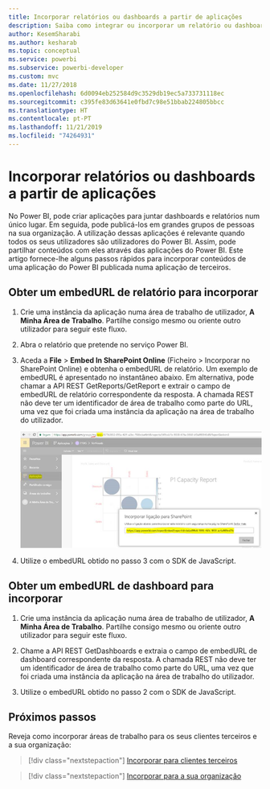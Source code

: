 ```yaml
---
title: Incorporar relatórios ou dashboards a partir de aplicações
description: Saiba como integrar ou incorporar um relatório ou dashboard a partir de uma aplicação do Power BI e não de uma área de trabalho.
author: KesemSharabi
ms.author: kesharab
ms.topic: conceptual
ms.service: powerbi
ms.subservice: powerbi-developer
ms.custom: mvc
ms.date: 11/27/2018
ms.openlocfilehash: 6d0094eb252584d9c3529db19ec5a733731118ec
ms.sourcegitcommit: c395fe83d63641e0fbd7c98e51bbab224805bbcc
ms.translationtype: HT
ms.contentlocale: pt-PT
ms.lasthandoff: 11/21/2019
ms.locfileid: "74264931"
---
```

# <a name="embed-reports-or-dashboards-from-apps"></a>Incorporar relatórios ou dashboards a partir de aplicações

No Power BI, pode criar aplicações para juntar dashboards e relatórios num único lugar. Em seguida, pode publicá-los em grandes grupos de pessoas na sua organização. A utilização dessas aplicações é relevante quando todos os seus utilizadores são utilizadores do Power BI. Assim, pode partilhar conteúdos com eles através das aplicações do Power BI. Este artigo fornece-lhe alguns passos rápidos para incorporar conteúdos de uma aplicação do Power BI publicada numa aplicação de terceiros.

## <a name="grab-a-report-embedurl-for-embedding"></a>Obter um embedURL de relatório para incorporar

1. Crie uma instância da aplicação numa área de trabalho de utilizador, **A Minha Área de Trabalho**. Partilhe consigo mesmo ou oriente outro utilizador para seguir este fluxo.

2. Abra o relatório que pretende no serviço Power BI.

3. Aceda a **File** > **Embed In SharePoint Online** (Ficheiro > Incorporar no SharePoint Online) e obtenha o embedURL de relatório. Um exemplo de embedURL é apresentado no instantâneo abaixo. Em alternativa, pode chamar a API REST GetReports/GetReport e extrair o campo de embedURL de relatório correspondente da resposta. A chamada REST não deve ter um identificador de área de trabalho como parte do URL, uma vez que foi criada uma instância da aplicação na área de trabalho do utilizador.

    ![Incorporar a partir de aplicações](media/embed-from-apps/embed-from-app.png)

4. Utilize o embedURL obtido no passo 3 com o SDK de JavaScript.

## <a name="grab-a-dashboard-embedurl-for-embedding"></a>Obter um embedURL de dashboard para incorporar

1. Crie uma instância da aplicação numa área de trabalho de utilizador, **A Minha Área de Trabalho**. Partilhe consigo mesmo ou oriente outro utilizador para seguir este fluxo.

2. Chame a API REST GetDashboards e extraia o campo de embedURL de dashboard correspondente da resposta. A chamada REST não deve ter um identificador de área de trabalho como parte do URL, uma vez que foi criada uma instância da aplicação na área de trabalho do utilizador.

3. Utilize o embedURL obtido no passo 2 com o SDK de JavaScript.

## <a name="next-steps"></a>Próximos passos

Reveja como incorporar áreas de trabalho para os seus clientes terceiros e a sua organização:

> [!div class="nextstepaction"]
>[Incorporar para clientes terceiros](embed-sample-for-customers.md)

> [!div class="nextstepaction"]
>[Incorporar para a sua organização](embed-sample-for-your-organization.md)
